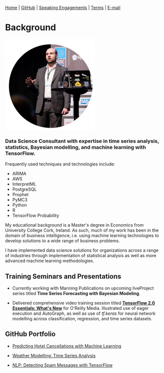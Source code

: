 [Home](https://mgcodesandstats.github.io/) |
[GitHub](https://github.com/mgcodesandstats) |
[Speaking Engagements](https://mgcodesandstats.github.io/speaking-engagements/) |
[Terms](https://mgcodesandstats.github.io/terms/) |
[E-mail](mailto:contact@michael-grogan.com)

# Background

![profile](resize-0251.jpg)

### Data Science Consultant with expertise in time series analysis, statistics, Bayesian modelling, and machine learning with TensorFlow.

Frequently used techniques and technologies include:

- ARIMA
- AWS
- InterpretML
- PostgreSQL
- Prophet
- PyMC3
- Python
- R
- TensorFlow Probability

My educational background is a Master's degree in Economics from University College Cork, Ireland. As such, much of my work has been in the domain of business intelligence; i.e. using machine learning technologies to develop solutions to a wide range of business problems.

I have implemented data science solutions for organizations across a range of industries through implementation of statistical analysis as well as more advanced machine learning methodologies.

## Training Seminars and Presentations

- Currently working with Manning Publications on upcoming liveProject series titled **Time Series Forecasting with Bayesian Modeling**. 

- Delivered comprehensive video training session titled **[TensorFlow 2.0 Essentials: What's New](https://learning.oreilly.com/live-training/courses/tensorflow-20-essentials-whats-new/0636920307167/)** for O'Reilly Media. Illustrated use of eager execution and AutoGraph, as well as use of *tf.keras* for neural network modelling across classification, regression, and time series datasets.

## GitHub Portfolio

- [Predicting Hotel Cancellations with Machine Learning](https://github.com/MGCodesandStats/hotel-cancellations)

- [Weather Modelling: Time Series Analysis](https://github.com/MGCodesandStats/weather-modelling)

- [NLP: Detecting Spam Messages with TensorFlow](https://github.com/MGCodesandStats/tensorflow-nlp)
